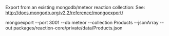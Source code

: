 Export from an existing mongodb/meteor reaction collection:
See: http://docs.mongodb.org/v2.2/reference/mongoexport/

  mongoexport --port 3001 --db meteor --collection Products --jsonArray --out packages/reaction-core/private/data/Products.json